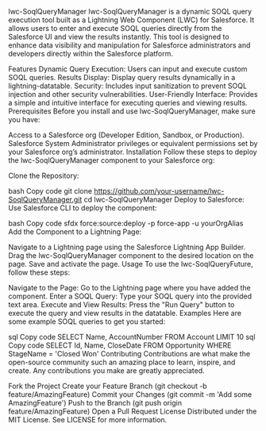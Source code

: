 lwc-SoqlQueryManager
lwc-SoqlQueryManager is a dynamic SOQL query execution tool built as a Lightning Web Component (LWC) for Salesforce. It allows users to enter and execute SOQL queries directly from the Salesforce UI and view the results instantly. This tool is designed to enhance data visibility and manipulation for Salesforce administrators and developers directly within the Salesforce platform.

Features
Dynamic Query Execution: Users can input and execute custom SOQL queries.
Results Display: Display query results dynamically in a lightning-datatable.
Security: Includes input sanitization to prevent SOQL injection and other security vulnerabilities.
User-Friendly Interface: Provides a simple and intuitive interface for executing queries and viewing results.
Prerequisites
Before you install and use lwc-SoqlQueryManager, make sure you have:

Access to a Salesforce org (Developer Edition, Sandbox, or Production).
Salesforce System Administrator privileges or equivalent permissions set by your Salesforce org’s administrator.
Installation
Follow these steps to deploy the lwc-SoqlQueryManager component to your Salesforce org:

Clone the Repository:

bash
Copy code
git clone https://github.com/your-username/lwc-SoqlQueryManager.git
cd lwc-SoqlQueryManager
Deploy to Salesforce:
Use Salesforce CLI to deploy the component:

bash
Copy code
sfdx force:source:deploy -p force-app -u yourOrgAlias
Add the Component to a Lightning Page:

Navigate to a Lightning page using the Salesforce Lightning App Builder.
Drag the lwc-SoqlQueryManager component to the desired location on the page.
Save and activate the page.
Usage
To use the lwc-SoqlQueryFuture, follow these steps:

Navigate to the Page: Go to the Lightning page where you have added the component.
Enter a SOQL Query: Type your SOQL query into the provided text area.
Execute and View Results: Press the "Run Query" button to execute the query and view results in the datatable.
Examples
Here are some example SOQL queries to get you started:

sql
Copy code
SELECT Name, AccountNumber FROM Account LIMIT 10
sql
Copy code
SELECT Id, Name, CloseDate FROM Opportunity WHERE StageName = 'Closed Won'
Contributing
Contributions are what make the open-source community such an amazing place to learn, inspire, and create. Any contributions you make are greatly appreciated.

Fork the Project
Create your Feature Branch (git checkout -b feature/AmazingFeature)
Commit your Changes (git commit -m 'Add some AmazingFeature')
Push to the Branch (git push origin feature/AmazingFeature)
Open a Pull Request
License
Distributed under the MIT License. See LICENSE for more information.